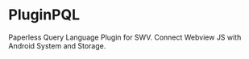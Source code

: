 # PluginPQL
Paperless Query Language Plugin for SWV. Connect Webview JS with Android System and Storage.

